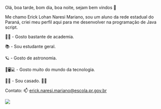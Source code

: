 Olá, boa tarde, bom dia, boa noite, sejam bem vindos 🙈

Me chamo Erick Lohan Naresi Mariano, sou um aluno da rede estadual do Paraná, criei meu perfil aqui para me desenvolver na programação de Java script.

🏋‍♂️ - Gosto bastante de academia.

📚 - Sou estudante geral.

🪐 - Gosto de astronomia.

📱🖥💻 - Gosto muito do mundo da tecnologia.

👰🤵 - Sou casado. 👍🏻

Contato: 📫 erick.naresi.mariano@escola.pr.gov.br

![](https://media.tenor.com/miJ8lZK5fS0AAAAC/the-spectacular-spider-man-spectacular-spider-man.gif)



